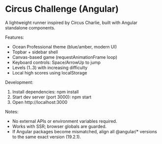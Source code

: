 # Circus Challenge (Angular)

A lightweight runner inspired by Circus Charlie, built with Angular standalone components.

Features:
- Ocean Professional theme (blue/amber, modern UI)
- Topbar + sidebar shell
- Canvas-based game (requestAnimationFrame loop)
- Keyboard controls: Space/ArrowUp to jump
- Levels (1..3) with increasing difficulty
- Local high scores using localStorage

Development:
1) Install dependencies:
   npm install
2) Start dev server (port 3000):
   npm start
3) Open http://localhost:3000

Notes:
- No external APIs or environment variables required.
- Works with SSR; browser globals are guarded.
- If Angular packages become mismatched, align all @angular/* versions to the same exact version (19.2.1).
